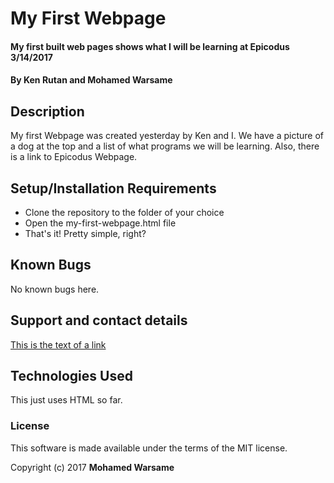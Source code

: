 # My First Webpage

#### My first built web pages shows what I will be learning at Epicodus 3/14/2017

#### By **Ken Rutan and Mohamed Warsame**

## Description

My first Webpage was created yesterday by Ken and I. We have a picture of a dog at the top and a list of what programs we will be learning. Also, there is a link to Epicodus Webpage.

## Setup/Installation Requirements

* Clone the repository to the folder of your choice
* Open the my-first-webpage.html file
* That's it! Pretty simple, right?


## Known Bugs

No known bugs here.

## Support and contact details

[This is the text of a link](http://example.com)

## Technologies Used

This just uses HTML so far.

### License

This software is made available under the terms of the MIT license.

Copyright (c) 2017 **Mohamed Warsame**
